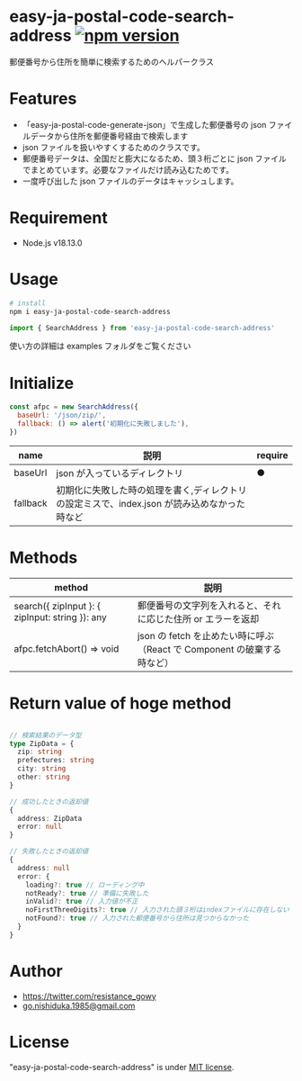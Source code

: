 # easy-ja-postal-code-search-address [![npm version](https://img.shields.io/npm/v/easy-ja-postal-code-search-address.svg?style=flat)](https://www.npmjs.com/package/easy-ja-postal-code-search-address)

郵便番号から住所を簡単に検索するためのヘルパークラス

# Features

- 「easy-ja-postal-code-generate-json」で生成した郵便番号の json ファイルデータから住所を郵便番号経由で検索します
- json ファイルを扱いやすくするためのクラスです。
- 郵便番号データは、全国だと膨大になるため、頭３桁ごとに json ファイルでまとめています。必要なファイルだけ読み込むためです。
- 一度呼び出した json ファイルのデータはキャッシュします。

# Requirement

- Node.js v18.13.0

# Usage

```bash
# install
npm i easy-ja-postal-code-search-address

```

```javascript
import { SearchAddress } from 'easy-ja-postal-code-search-address'
```

使い方の詳細は examples フォルダをご覧ください

# Initialize

```javascript
const afpc = new SearchAddress({
  baseUrl: '/json/zip/',
  fallback: () => alert('初期化に失敗しました'),
})
```

| name     | 説明                                                                                         | require |
| -------- | -------------------------------------------------------------------------------------------- | ------- |
| baseUrl  | json が入っているディレクトリ                                                                | ●       |
| fallback | 初期化に失敗した時の処理を書く,ディレクトリの設定ミスで、index.json が読み込めなかった時など |         |

# Methods

| method                                          | 説明                                                                    |
| ----------------------------------------------- | ----------------------------------------------------------------------- |
| search({ zipInput }: { zipInput: string }): any | 郵便番号の文字列を入れると、それに応じた住所 or エラーを返却            |
| afpc.fetchAbort() => void                       | json の fetch を止めたい時に呼ぶ（React で Component の破棄する時など） |

# Return value of hoge method

```typescript

// 検索結果のデータ型
type ZipData = {
  zip: string
  prefectures: string
  city: string
  other: string
}

// 成功したときの返却値
{
  address: ZipData
  error: null
}

// 失敗したときの返却値
{
  address: null
  error: {
    loading?: true // ローディング中
    notReady?: true // 準備に失敗した
    inValid?: true // 入力値が不正
    noFirstThreeDigits?: true // 入力された頭３桁はindexファイルに存在しない
    notFound?: true // 入力された郵便番号から住所は見つからなかった
  }
}

```

# Author

- https://twitter.com/resistance_gowy
- go.nishiduka.1985@gmail.com

# License

"easy-ja-postal-code-search-address" is under [MIT license](https://en.wikipedia.org/wiki/MIT_License).
